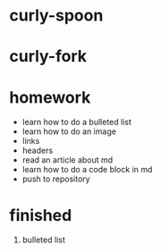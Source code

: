 # curly-spoon
# curly-fork
# homework
* learn how to do a bulleted list
* learn how to do an image
* links
* headers
* read an article about md
* learn how to do a code block in md
* push to repository
# finished
1. bulleted list
